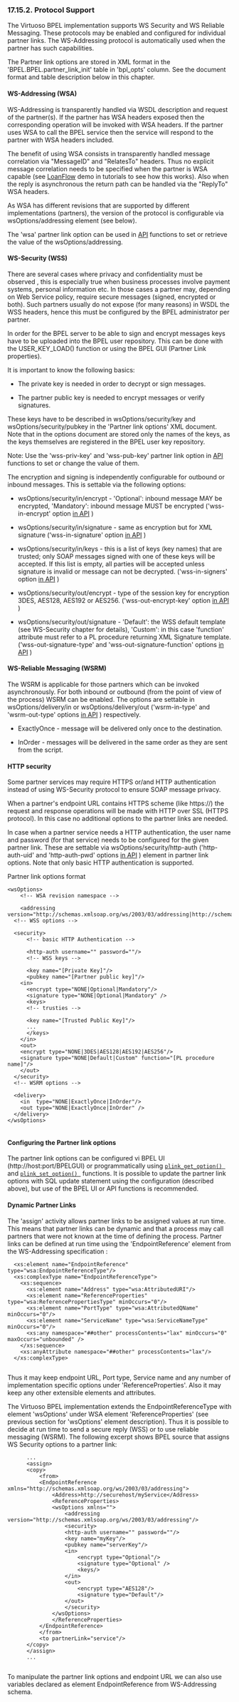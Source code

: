 <div>

<div>

<div>

<div>

### 17.15.2. Protocol Support

</div>

</div>

</div>

The Virtuoso BPEL implementation supports WS Security and WS Reliable
Messaging. These protocols may be enabled and configured for individual
partner links. The WS-Addressing protocol is automatically used when the
partner has such capabilities.

The Partner link options are stored in XML format in the
'BPEL.BPEL.partner_link_init' table in 'bpl_opts' column. See the
document format and table description below in this chapter.

<div>

<div>

<div>

<div>

#### WS-Addressing (WSA)

</div>

</div>

</div>

WS-Addressing is transparently handled via WSDL description and request
of the partner(s). If the partner has WSA headers exposed then the
corresponding operation will be invoked with WSA headers. If the partner
uses WSA to call the BPEL service then the service will respond to the
partner with WSA headers included.

The benefit of using WSA consists in transparently handled message
correlation via "MessageID" and "RelatesTo" headers. Thus no explicit
message correlation needs to be specified when the partner is WSA
capable (see <a
href="http://demo.openlinksw.com/tutorial/bpeldemo/LoanFlow/LoanFlow.vsp"
class="ulink" target="_top">LoanFlow</a> demo in tutorials to see how
this works). Also when the reply is asynchronous the return path can be
handled via the "ReplyTo" WSA headers.

As WSA has different revisions that are supported by different
implementations (partners), the version of the protocol is configurable
via wsOptions/addressing element (see below).

The 'wsa' partner link option can be used in
<a href="bpelprot.html#bpelplinkconf" class="link"
title="Configuring the Partner link options">API</a> functions to set or
retrieve the value of the wsOptions/addressing.

</div>

<div>

<div>

<div>

<div>

#### WS-Security (WSS)

</div>

</div>

</div>

There are several cases where privacy and confidentiality must be
observed , this is especially true when business processes involve
payment systems, personal information etc. In those cases a partner may,
depending on Web Service policy, require secure messages (signed,
encrypted or both). Such partners usually do not expose (for many
reasons) in WSDL the WSS headers, hence this must be configured by the
BPEL administrator per partner.

In order for the BPEL server to be able to sign and encrypt messages
keys have to be uploaded into the BPEL user repository. This can be done
with the USER_KEY_LOAD() function or using the BPEL GUI (Partner Link
properties).

It is important to know the following basics:

<div>

- The private key is needed in order to decrypt or sign messages.

- The partner public key is needed to encrypt messages or verify
  signatures.

</div>

These keys have to be described in wsOptions/security/key and
wsOptions/security/pubkey in the 'Partner link options' XML document.
Note that in the options document are stored only the names of the keys,
as the keys themselves are registered in the BPEL user key repository.

Note: Use the 'wss-priv-key' and 'wss-pub-key' partner link option in
<a href="bpelprot.html#bpelplinkconf" class="link"
title="Configuring the Partner link options">API</a> functions to set or
change the value of them.

The encryption and signing is independently configurable for outbound or
inbound messages. This is settable via the following options:

<div>

- wsOptions/security/in/encrypt - 'Optional': inbound message MAY be
  encrypted, 'Mandatory': inbound message MUST be encrypted
  ('wss-in-encrypt' option
  <a href="bpelprot.html#bpelplinkconf" class="link"
  title="Configuring the Partner link options">in API</a> )

- wsOptions/security/in/signature - same as encryption but for XML
  signature ('wss-in-signature' option
  <a href="bpelprot.html#bpelplinkconf" class="link"
  title="Configuring the Partner link options">in API</a> )

- wsOptions/security/in/keys - this is a list of keys (key names) that
  are trusted; only SOAP messages signed with one of these keys will be
  accepted. If this list is empty, all parties will be accepted unless
  signature is invalid or message can not be decrypted.
  ('wss-in-signers' option
  <a href="bpelprot.html#bpelplinkconf" class="link"
  title="Configuring the Partner link options">in API</a> )

- wsOptions/security/out/encrypt - type of the session key for
  encryption 3DES, AES128, AES192 or AES256. ('wss-out-encrypt-key'
  option <a href="bpelprot.html#bpelplinkconf" class="link"
  title="Configuring the Partner link options">in API</a> )

- wsOptions/security/out/signature - 'Default': the WSS default template
  (see WS-Security chapter for details), 'Custom': in this case
  'function' attribute must refer to a PL procedure returning XML
  Signature template. ('wss-out-signature-type' and
  'wss-out-signature-function' options
  <a href="bpelprot.html#bpelplinkconf" class="link"
  title="Configuring the Partner link options">in API</a> )

</div>

</div>

<div>

<div>

<div>

<div>

#### WS-Reliable Messaging (WSRM)

</div>

</div>

</div>

The WSRM is applicable for those partners which can be invoked
asynchronously. For both inbound or outbound (from the point of view of
the process) WSRM can be enabled. The options are settable in
wsOptions/delivery/in or wsOptions/delivery/out ('wsrm-in-type' and
'wsrm-out-type' options
<a href="bpelprot.html#bpelplinkconf" class="link"
title="Configuring the Partner link options">in API</a> ) respectively.

<div>

- ExactlyOnce - message will be delivered only once to the destination.

- InOrder - messages will be delivered in the same order as they are
  sent from the script.

</div>

</div>

<div>

<div>

<div>

<div>

#### HTTP security

</div>

</div>

</div>

Some partner services may require HTTPS or/and HTTP authentication
instead of using WS-Security protocol to ensure SOAP message privacy.

When a partner's endpoint URL contains HTTPS scheme (like https://) the
request and response operations will be made with HTTP over SSL (HTTPS
protocol). In this case no additional options to the partner links are
needed.

In case when a partner service needs a HTTP authentication, the user
name and password (for that service) needs to be configured for the
given partner link. These are settable via wsOptions/security/http-auth
('http-auth-uid' and 'http-auth-pwd' options
<a href="bpelprot.html#bpelplinkconf" class="link"
title="Configuring the Partner link options">in API</a> ) element in
partner link options. Note that only basic HTTP authentication is
supported.

Partner link options format

``` programlisting
<wsOptions>
    <!-- WSA revision namespace -->

    <addressing version="http://schemas.xmlsoap.org/ws/2003/03/addressing|http://schemas.xmlsoap.org/ws/2004/03/addressing"/|http://schemas.xmlsoap.org/ws/2004/08/addressing>
  <!-- WSS options -->

  <security>
      <!-- basic HTTP Authentication -->

      <http-auth username="" password=""/>
      <!-- WSS keys -->

      <key name="[Private Key]"/>
      <pubkey name="[Partner public key]"/>
    <in>
      <encrypt type="NONE|Optional|Mandatory"/>
      <signature type="NONE|Optional|Mandatory" />
      <keys>
      <!-- trusties -->

      <key name="[Trusted Public Key]"/>
      ...
      </keys>
    </in>
    <out>
    <encrypt type="NONE|3DES|AES128|AES192|AES256"/>
    <signature type="NONE|Default|Custom" function="[PL procedure name]"/>
    </out>
  </security>
  <!-- WSRM options -->

  <delivery>
    <in  type="NONE|ExactlyOnce|InOrder"/>
    <out type="NONE|ExactlyOnce|InOrder" />
  </delivery>
</wsOptions>
    
```

</div>

<div>

<div>

<div>

<div>

#### Configuring the Partner link options

</div>

</div>

</div>

The partner link options can be configured vi BPEL UI
(http://host:port/BPELGUI) or programmatically using
<a href="fn_plink_get_option.html" class="link"
title="BPEL.BPEL.plink_get_option"><code
class="function">plink_get_option() </code></a> and
<a href="fn_plink_set_option.html" class="link"
title="BPEL.BPEL.plink_set_option"><code
class="function">plink_set_option() </code></a> functions. It is
possible to update the partner link options with SQL update statement
using the configuration (described above), but use of the BPEL UI or API
functions is recommended.

</div>

<div>

<div>

<div>

<div>

#### Dynamic Partner Links

</div>

</div>

</div>

The 'assign' activity allows partner links to be assigned values at run
time. This means that partner links can be dynamic and that a process
may call partners that were not known at the time of defining the
process. Partner links can be defined at run time using the
'EndpointReference' element from the WS-Addressing specification :

``` programlisting
  <xs:element name="EndpointReference" type="wsa:EndpointReferenceType"/>
  <xs:complexType name="EndpointReferenceType">
    <xs:sequence>
      <xs:element name="Address" type="wsa:AttributedURI"/>
      <xs:element name="ReferenceProperties" type="wsa:ReferencePropertiesType" minOccurs="0"/>
      <xs:element name="PortType" type="wsa:AttributedQName" minOccurs="0"/>
      <xs:element name="ServiceName" type="wsa:ServiceNameType" minOccurs="0"/>
      <xs:any namespace="##other" processContents="lax" minOccurs="0" maxOccurs="unbounded" />
    </xs:sequence>
    <xs:anyAttribute namespace="##other" processContents="lax"/>
  </xs:complexType>
    
```

Thus it may keep endpoint URL, Port type, Service name and any number of
implementation specific options under 'ReferenceProperties'. Also it may
keep any other extensible elements and attributes.

The Virtuoso BPEL implementation extends the EndpointReferenceType with
element 'wsOptions' under WSA element 'ReferenceProperties' (see
previous section for 'wsOptions' element description). Thus it is
possible to decide at run time to send a secure reply (WSS) or to use
reliable messaging (WSRM). The following excerpt shows BPEL source that
assigns WS Security options to a partner link:

``` programlisting
      ...
      <assign>
      <copy>
          <from>
          <EndpointReference xmlns="http://schemas.xmlsoap.org/ws/2003/03/addressing">
              <Address>http://securehost/myService</Address>
              <ReferenceProperties>
              <wsOptions xmlns="">
                  <addressing version="http://schemas.xmlsoap.org/ws/2003/03/addressing"/>
                  <security>
                  <http-auth username="" password=""/>
                  <key name="myKey"/>
                  <pubkey name="serverKey"/>
                  <in>
                      <encrypt type="Optional"/>
                      <signature type="Optional" />
                      <keys/>
                  </in>
                  <out>
                      <encrypt type="AES128"/>
                      <signature type="Default"/>
                  </out>
                  </security>
              </wsOptions>
              </ReferenceProperties>
          </EndpointReference>
          </from>
          <to partnerLink="service"/>
      </copy>
      </assign>
      ...
    
```

To manipulate the partner link options and endpoint URL we can also use
variables declared as element EndpointReference from WS-Addressing
schema.

</div>

</div>
